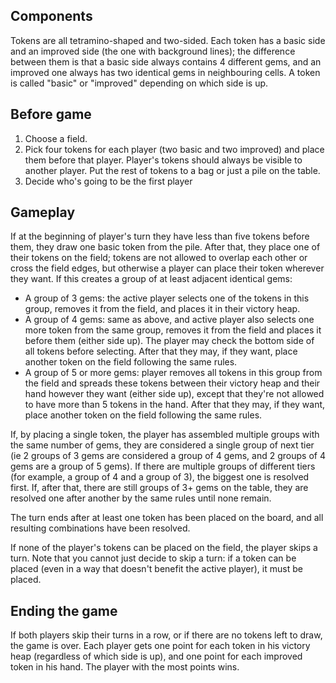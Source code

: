 ## Components

Tokens are all tetramino-shaped and two-sided. Each token has a basic side and
an improved side (the one with background lines); the difference between them is
that a basic side always contains 4 different gems, and an improved one always has
two identical gems in neighbouring cells. A token is called "basic" or
"improved" depending on which side is up.

## Before game

1. Choose a field.
2. Pick four tokens for each player (two basic and two improved) and place them
before that player. Player's tokens should always be visible to another player.
Put the rest of tokens to a bag or just a pile on the table.
3. Decide who's going to be the first player

## Gameplay

If at the beginning of player's turn they have less than five tokens before
them, they draw one basic token from the pile. After that, they place one of
their tokens on the field; tokens are not allowed to overlap each other or cross
the field edges, but otherwise a player can place their token wherever they
want. If this creates a group of at least adjacent identical gems:

* A group of 3 gems: the active player selects one of the tokens in this group,
removes it from the field, and places it in their victory heap.
* A group of 4 gems: same as above, and active player also selects one more
token from the same group, removes it from the field and places it before them
(either side up). The player may check the bottom side of all tokens before
selecting. After that they may, if they want, place another token on the field
following the same rules.
* A group of 5 or more gems: player removes all tokens in this group from the field
and spreads these tokens between their victory heap and their hand however they
want (either side up), except that they're not allowed to have more than 5
tokens in the hand. After that they may, if they want, place another token on
the field following the same rules.

If, by placing a single token, the player has assembled multiple groups with
the same number of gems, they are considered a single group of next tier (ie
2 groups of 3 gems are considered a group of 4 gems, and 2 groups of 4 gems
are a group of 5 gems). If there are multiple groups of different tiers (for
example, a group of 4 and a group of 3), the biggest one is resolved first.
If, after that, there are still groups of 3+ gems on the table, they are
resolved one after another by the same rules until none remain.

The turn ends after at least one token has been placed on the board, and all
resulting combinations have been resolved.

If none of the player's tokens can be placed on the field, the player skips a
turn. Note that you cannot just decide to skip a turn: if a token can  be placed
(even in a way that doesn't benefit the active player), it must be placed.


## Ending the game

If both players skip their turns in a row, or if there are no tokens left to
draw, the game is over. Each player gets one point for each token in his victory
heap (regardless of which side is up), and one point for each improved token in
his hand. The player with the most points wins.
